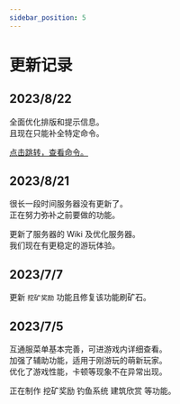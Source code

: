 ```yaml
---
sidebar_position: 5
---
```


# 更新记录

## 2023/8/22

全面优化排版和提示信息。  
且现在只能补全特定命令。  

[点击跳转，查看命令。](https://ruk789.github.io/MineCraft-Ayite/设置AEACCESS_TOKEN)

## 2023/8/21

很长一段时间服务器没有更新了。  
正在努力弥补之前要做的功能。  

更新了服务器的 Wiki 及优化服务器。  
我们现在有更稳定的游玩体验。  

## 2023/7/7

更新 `挖矿奖励` 功能且修复该功能刷矿石。  

## 2023/7/5

互通服菜单基本完善，可进游戏内详细查看。  
加强了辅助功能，适用于刚游玩的萌新玩家。  
优化了游戏性能，卡顿等现象不在异常出现。  

正在制作 挖矿奖励 钓鱼系统 建筑欣赏 等功能。  
